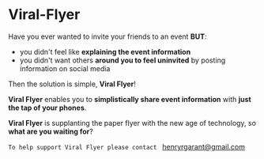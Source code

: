 # Viral-Flyer

Have you ever wanted to invite your friends to an event **BUT**:
- you didn't feel like **explaining the event information**
- you didn't want others **around you to feel uninvited** by posting information on social media

Then the solution is simple, **Viral Flyer**!

**Viral Flyer** enables you to **simplistically share event information** with **just the tap of your phones**.

**Viral Flyer** is supplanting the paper flyer with the new age of technology, so **what are you waiting for**?

`To help support Viral Flyer please contact ` henryrgarant@gmail.com

